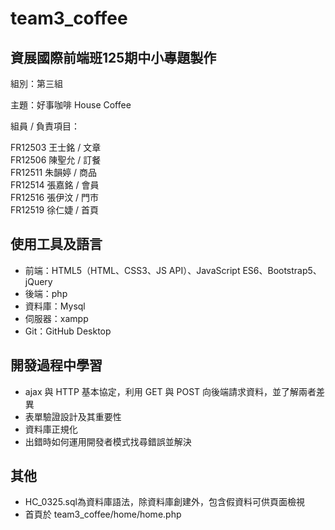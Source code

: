 # team3_coffee

## 資展國際前端班125期中小專題製作  

組別：第三組  

主題：好事咖啡 House Coffee  

組員 / 負責項目：  

FR12503 王士銘 / 文章  
FR12506 陳聖允 / 訂餐  
FR12511 朱韻婷 / 商品  
FR12514 張嘉銘 / 會員  
FR12516 張伊汶 / 門市  
FR12519 徐仁婕 / 首頁  


## 使用工具及語言
- 前端：HTML5（HTML、CSS3、JS API）、JavaScript ES6、Bootstrap5、jQuery  
- 後端：php  
- 資料庫：Mysql  
- 伺服器：xampp  
- Git：GitHub Desktop 
  
  
## 開發過程中學習  
- ajax 與 HTTP 基本協定，利用 GET 與 POST 向後端請求資料，並了解兩者差異  
- 表單驗證設計及其重要性  
- 資料庫正規化  
- 出錯時如何運用開發者模式找尋錯誤並解決  

## 其他  
- HC_0325.sql為資料庫語法，除資料庫創建外，包含假資料可供頁面檢視  
- 首頁於 team3_coffee/home/home.php  
